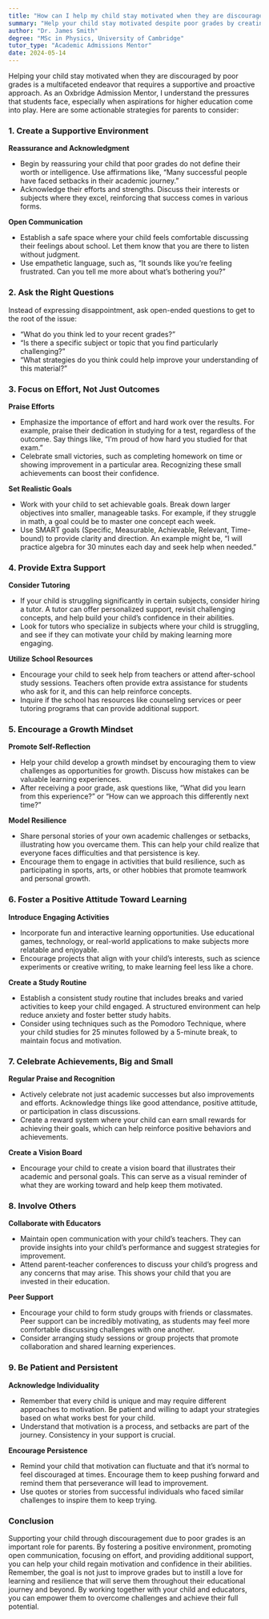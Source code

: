 ```yaml
---
title: "How can I help my child stay motivated when they are discouraged by poor grades?"
summary: "Help your child stay motivated despite poor grades by creating a supportive environment, offering reassurance, and acknowledging their strengths and efforts."
author: "Dr. James Smith"
degree: "MSc in Physics, University of Cambridge"
tutor_type: "Academic Admissions Mentor"
date: 2024-05-14
---
```


Helping your child stay motivated when they are discouraged by poor grades is a multifaceted endeavor that requires a supportive and proactive approach. As an Oxbridge Admission Mentor, I understand the pressures that students face, especially when aspirations for higher education come into play. Here are some actionable strategies for parents to consider:

### 1. Create a Supportive Environment

**Reassurance and Acknowledgment**
- Begin by reassuring your child that poor grades do not define their worth or intelligence. Use affirmations like, “Many successful people have faced setbacks in their academic journey.”
- Acknowledge their efforts and strengths. Discuss their interests or subjects where they excel, reinforcing that success comes in various forms.

**Open Communication**
- Establish a safe space where your child feels comfortable discussing their feelings about school. Let them know that you are there to listen without judgment. 
- Use empathetic language, such as, “It sounds like you’re feeling frustrated. Can you tell me more about what’s bothering you?”

### 2. Ask the Right Questions

Instead of expressing disappointment, ask open-ended questions to get to the root of the issue:
- “What do you think led to your recent grades?”
- “Is there a specific subject or topic that you find particularly challenging?”
- “What strategies do you think could help improve your understanding of this material?”

### 3. Focus on Effort, Not Just Outcomes

**Praise Efforts**
- Emphasize the importance of effort and hard work over the results. For example, praise their dedication in studying for a test, regardless of the outcome. Say things like, “I’m proud of how hard you studied for that exam.”
- Celebrate small victories, such as completing homework on time or showing improvement in a particular area. Recognizing these small achievements can boost their confidence.

**Set Realistic Goals**
- Work with your child to set achievable goals. Break down larger objectives into smaller, manageable tasks. For example, if they struggle in math, a goal could be to master one concept each week.
- Use SMART goals (Specific, Measurable, Achievable, Relevant, Time-bound) to provide clarity and direction. An example might be, “I will practice algebra for 30 minutes each day and seek help when needed.”

### 4. Provide Extra Support

**Consider Tutoring**
- If your child is struggling significantly in certain subjects, consider hiring a tutor. A tutor can offer personalized support, revisit challenging concepts, and help build your child’s confidence in their abilities.
- Look for tutors who specialize in subjects where your child is struggling, and see if they can motivate your child by making learning more engaging.

**Utilize School Resources**
- Encourage your child to seek help from teachers or attend after-school study sessions. Teachers often provide extra assistance for students who ask for it, and this can help reinforce concepts.
- Inquire if the school has resources like counseling services or peer tutoring programs that can provide additional support.

### 5. Encourage a Growth Mindset

**Promote Self-Reflection**
- Help your child develop a growth mindset by encouraging them to view challenges as opportunities for growth. Discuss how mistakes can be valuable learning experiences.
- After receiving a poor grade, ask questions like, “What did you learn from this experience?” or “How can we approach this differently next time?”

**Model Resilience**
- Share personal stories of your own academic challenges or setbacks, illustrating how you overcame them. This can help your child realize that everyone faces difficulties and that persistence is key.
- Encourage them to engage in activities that build resilience, such as participating in sports, arts, or other hobbies that promote teamwork and personal growth.

### 6. Foster a Positive Attitude Toward Learning

**Introduce Engaging Activities**
- Incorporate fun and interactive learning opportunities. Use educational games, technology, or real-world applications to make subjects more relatable and enjoyable.
- Encourage projects that align with your child’s interests, such as science experiments or creative writing, to make learning feel less like a chore.

**Create a Study Routine**
- Establish a consistent study routine that includes breaks and varied activities to keep your child engaged. A structured environment can help reduce anxiety and foster better study habits.
- Consider using techniques such as the Pomodoro Technique, where your child studies for 25 minutes followed by a 5-minute break, to maintain focus and motivation.

### 7. Celebrate Achievements, Big and Small

**Regular Praise and Recognition**
- Actively celebrate not just academic successes but also improvements and efforts. Acknowledge things like good attendance, positive attitude, or participation in class discussions.
- Create a reward system where your child can earn small rewards for achieving their goals, which can help reinforce positive behaviors and achievements.

**Create a Vision Board**
- Encourage your child to create a vision board that illustrates their academic and personal goals. This can serve as a visual reminder of what they are working toward and help keep them motivated.

### 8. Involve Others

**Collaborate with Educators**
- Maintain open communication with your child’s teachers. They can provide insights into your child’s performance and suggest strategies for improvement.
- Attend parent-teacher conferences to discuss your child’s progress and any concerns that may arise. This shows your child that you are invested in their education.

**Peer Support**
- Encourage your child to form study groups with friends or classmates. Peer support can be incredibly motivating, as students may feel more comfortable discussing challenges with one another.
- Consider arranging study sessions or group projects that promote collaboration and shared learning experiences.

### 9. Be Patient and Persistent

**Acknowledge Individuality**
- Remember that every child is unique and may require different approaches to motivation. Be patient and willing to adapt your strategies based on what works best for your child.
- Understand that motivation is a process, and setbacks are part of the journey. Consistency in your support is crucial.

**Encourage Persistence**
- Remind your child that motivation can fluctuate and that it’s normal to feel discouraged at times. Encourage them to keep pushing forward and remind them that perseverance will lead to improvement.
- Use quotes or stories from successful individuals who faced similar challenges to inspire them to keep trying.

### Conclusion

Supporting your child through discouragement due to poor grades is an important role for parents. By fostering a positive environment, promoting open communication, focusing on effort, and providing additional support, you can help your child regain motivation and confidence in their abilities. Remember, the goal is not just to improve grades but to instill a love for learning and resilience that will serve them throughout their educational journey and beyond. By working together with your child and educators, you can empower them to overcome challenges and achieve their full potential.
    